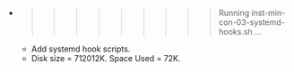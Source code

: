* >>>>>>>>> Running inst-min-con-03-systemd-hooks.sh ...
  * Add systemd hook scripts.
  * Disk size = 712012K. Space Used = 72K.
